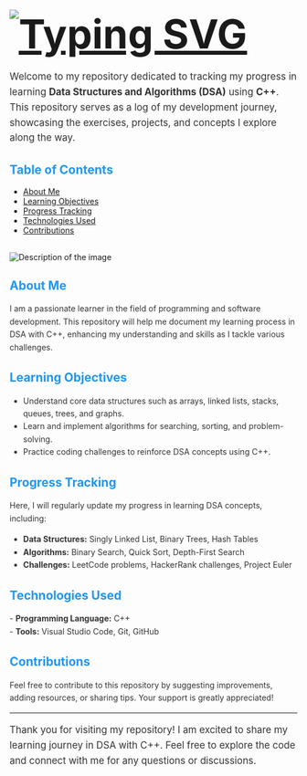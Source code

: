 # <span style="font-size: 2.5em; color: #4CAF50; font-weight: bold;"><a href="https://git.io/typing-svg"><img src="https://readme-typing-svg.herokuapp.com?font=Fira+Code&weight=900&size=30&pause=1000&color=65F7E7&width=435&lines=My+DSA+with+C%2B%2B+Journey" alt="Typing SVG" /></a></span>

<p style="font-size: 1.2em; color: #333; line-height: 1.6;">
Welcome to my repository dedicated to tracking my progress in learning <strong>Data Structures and Algorithms (DSA)</strong> using <strong>C++</strong>. This repository serves as a log of my development journey, showcasing the exercises, projects, and concepts I explore along the way.
</p>

## <span style="color: #2196F3; font-weight: bold;">Table of Contents</span>
- [About Me](#about-me)
- [Learning Objectives](#learning-objectives)
- [Progress Tracking](#progress-tracking)
- [Technologies Used](#technologies-used)
- [Contributions](#contributions)



## <span style="color: #2196F3; font-weight: bold;">
![Description of the image](https://media.geeksforgeeks.org/wp-content/cdn-uploads/20230807133054/Data-structure-algorithm.png)
</span>


## <span style="color: #2196F3; font-weight: bold;">About Me</span>
<p style="color: #333; line-height: 1.6;">
I am a passionate learner in the field of programming and software development. This repository will help me document my learning process in DSA with C++, enhancing my understanding and skills as I tackle various challenges.
</p>

## <span style="color: #2196F3; font-weight: bold;">Learning Objectives</span>
<ul style="color: #333; line-height: 1.6;">
    <li>Understand core data structures such as arrays, linked lists, stacks, queues, trees, and graphs.</li>
    <li>Learn and implement algorithms for searching, sorting, and problem-solving.</li>
    <li>Practice coding challenges to reinforce DSA concepts using C++.</li>
</ul>

## <span style="color: #2196F3; font-weight: bold;">Progress Tracking</span>
<p style="color: #333; line-height: 1.6;">
Here, I will regularly update my progress in learning DSA concepts, including:
</p>
<ul style="color: #333; line-height: 1.6;">
    <li><strong>Data Structures:</strong> Singly Linked List, Binary Trees, Hash Tables</li>
    <li><strong>Algorithms:</strong> Binary Search, Quick Sort, Depth-First Search</li>
    <li><strong>Challenges:</strong> LeetCode problems, HackerRank challenges, Project Euler</li>
</ul>

## <span style="color: #2196F3; font-weight: bold;">Technologies Used</span>
<p style="color: #333; line-height: 1.6;">
- <strong>Programming Language:</strong> C++<br>
- <strong>Tools:</strong> Visual Studio Code, Git, GitHub
</p>

## <span style="color: #2196F3; font-weight: bold;">Contributions</span>
<p style="color: #333; line-height: 1.6;">
Feel free to contribute to this repository by suggesting improvements, adding resources, or sharing tips. Your support is greatly appreciated!
</p>

---

<p style="font-size: 1.2em; color: #333; line-height: 1.6;">
Thank you for visiting my repository! I am excited to share my learning journey in DSA with C++. Feel free to explore the code and connect with me for any questions or discussions.
</p>
